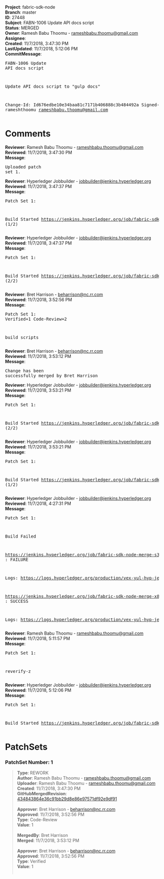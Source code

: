 <strong>Project</strong>: fabric-sdk-node<br><strong>Branch</strong>: master<br><strong>ID</strong>: 27448<br><strong>Subject</strong>: FABN-1006 Update API docs script<br><strong>Status</strong>: MERGED<br><strong>Owner</strong>: Ramesh Babu Thoomu - rameshbabu.thoomu@gmail.com<br><strong>Assignee</strong>:<br><strong>Created</strong>: 11/7/2018, 3:47:30 PM<br><strong>LastUpdated</strong>: 11/7/2018, 5:12:06 PM<br><strong>CommitMessage</strong>:<br><pre>FABN-1006 Update API docs script

Update API docs script to "gulp docs"

Change-Id: Id676edbe10e34baa81c7171b406888c3b484492a
Signed-off-by: rameshthoomu <rameshbabu.thoomu@gmail.com>
</pre><h1>Comments</h1><strong>Reviewer</strong>: Ramesh Babu Thoomu - rameshbabu.thoomu@gmail.com<br><strong>Reviewed</strong>: 11/7/2018, 3:47:30 PM<br><strong>Message</strong>: <pre>Uploaded patch set 1.</pre><strong>Reviewer</strong>: Hyperledger Jobbuilder - jobbuilder@jenkins.hyperledger.org<br><strong>Reviewed</strong>: 11/7/2018, 3:47:37 PM<br><strong>Message</strong>: <pre>Patch Set 1:

Build Started https://jenkins.hyperledger.org/job/fabric-sdk-node-verify-x86_64/1501/ (1/2)</pre><strong>Reviewer</strong>: Hyperledger Jobbuilder - jobbuilder@jenkins.hyperledger.org<br><strong>Reviewed</strong>: 11/7/2018, 3:47:37 PM<br><strong>Message</strong>: <pre>Patch Set 1:

Build Started https://jenkins.hyperledger.org/job/fabric-sdk-node-verify-s390x/136/ (2/2)</pre><strong>Reviewer</strong>: Bret Harrison - beharrison@nc.rr.com<br><strong>Reviewed</strong>: 11/7/2018, 3:52:56 PM<br><strong>Message</strong>: <pre>Patch Set 1: Verified+1 Code-Review+2

build scripts</pre><strong>Reviewer</strong>: Bret Harrison - beharrison@nc.rr.com<br><strong>Reviewed</strong>: 11/7/2018, 3:53:12 PM<br><strong>Message</strong>: <pre>Change has been successfully merged by Bret Harrison</pre><strong>Reviewer</strong>: Hyperledger Jobbuilder - jobbuilder@jenkins.hyperledger.org<br><strong>Reviewed</strong>: 11/7/2018, 3:53:21 PM<br><strong>Message</strong>: <pre>Patch Set 1:

Build Started https://jenkins.hyperledger.org/job/fabric-sdk-node-merge-s390x/30/ (2/2)</pre><strong>Reviewer</strong>: Hyperledger Jobbuilder - jobbuilder@jenkins.hyperledger.org<br><strong>Reviewed</strong>: 11/7/2018, 3:53:21 PM<br><strong>Message</strong>: <pre>Patch Set 1:

Build Started https://jenkins.hyperledger.org/job/fabric-sdk-node-merge-x86_64/32/ (1/2)</pre><strong>Reviewer</strong>: Hyperledger Jobbuilder - jobbuilder@jenkins.hyperledger.org<br><strong>Reviewed</strong>: 11/7/2018, 4:27:31 PM<br><strong>Message</strong>: <pre>Patch Set 1:

Build Failed 

https://jenkins.hyperledger.org/job/fabric-sdk-node-merge-s390x/30/ : FAILURE

Logs: https://logs.hyperledger.org/production/vex-yul-hyp-jenkins-3/fabric-sdk-node-merge-s390x/30

https://jenkins.hyperledger.org/job/fabric-sdk-node-merge-x86_64/32/ : SUCCESS

Logs: https://logs.hyperledger.org/production/vex-yul-hyp-jenkins-3/fabric-sdk-node-merge-x86_64/32</pre><strong>Reviewer</strong>: Ramesh Babu Thoomu - rameshbabu.thoomu@gmail.com<br><strong>Reviewed</strong>: 11/7/2018, 5:11:57 PM<br><strong>Message</strong>: <pre>Patch Set 1:

reverify-z</pre><strong>Reviewer</strong>: Hyperledger Jobbuilder - jobbuilder@jenkins.hyperledger.org<br><strong>Reviewed</strong>: 11/7/2018, 5:12:06 PM<br><strong>Message</strong>: <pre>Patch Set 1:

Build Started https://jenkins.hyperledger.org/job/fabric-sdk-node-verify-s390x/138/</pre><h1>PatchSets</h1><h3>PatchSet Number: 1</h3><blockquote><strong>Type</strong>: REWORK<br><strong>Author</strong>: Ramesh Babu Thoomu - rameshbabu.thoomu@gmail.com<br><strong>Uploader</strong>: Ramesh Babu Thoomu - rameshbabu.thoomu@gmail.com<br><strong>Created</strong>: 11/7/2018, 3:47:30 PM<br><strong>GitHubMergedRevision</strong>: [434843864e36c91bb29d8e86e97571df92e9df91](https://github.com/hyperledger-gerrit-archive/fabric-sdk-node/commit/434843864e36c91bb29d8e86e97571df92e9df91)<br><br><strong>Approver</strong>: Bret Harrison - beharrison@nc.rr.com<br><strong>Approved</strong>: 11/7/2018, 3:52:56 PM<br><strong>Type</strong>: Code-Review<br><strong>Value</strong>: 1<br><br><strong>MergedBy</strong>: Bret Harrison<br><strong>Merged</strong>: 11/7/2018, 3:53:12 PM<br><br><strong>Approver</strong>: Bret Harrison - beharrison@nc.rr.com<br><strong>Approved</strong>: 11/7/2018, 3:52:56 PM<br><strong>Type</strong>: Verified<br><strong>Value</strong>: 1<br><br></blockquote>